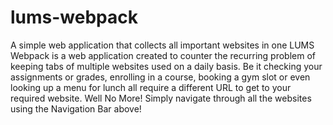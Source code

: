 # lums-webpack
A simple web application that collects all important websites in one   LUMS Webpack is a web application created to counter the recurring problem of keeping tabs of multiple websites used on a daily basis. Be it checking your assignments or grades, enrolling in a course, booking a gym slot or even looking up a menu for lunch all require a different URL to get to your required website. Well No More!  Simply navigate through all the websites using the Navigation Bar above!
